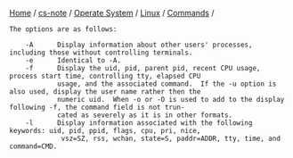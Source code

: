 [Home](https://mengxianbin.github.io) /
[cs-note](https://mengxianbin.github.io/cs-note) /
[Operate System](https://mengxianbin.github.io/cs-note/content/Operate%20System) /
[Linux](https://mengxianbin.github.io/cs-note/content/Operate%20System/Linux) /
[Commands](https://mengxianbin.github.io/cs-note/content/Operate%20System/Linux/Commands) /

```man
The options are as follows:

    -A      Display information about other users' processes, including those without controlling terminals.
    -e      Identical to -A.
    -f      Display the uid, pid, parent pid, recent CPU usage, process start time, controlling tty, elapsed CPU
            usage, and the associated command.  If the -u option is also used, display the user name rather then the
            numeric uid.  When -o or -O is used to add to the display following -f, the command field is not trun-
            cated as severely as it is in other formats.
    -l      Display information associated with the following keywords: uid, pid, ppid, flags, cpu, pri, nice,
             vsz=SZ, rss, wchan, state=S, paddr=ADDR, tty, time, and command=CMD.
```
